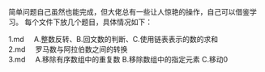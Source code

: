 简单问题自己虽然也能完成，但大佬总有一些让人惊艳的操作，自己可以借鉴学习。
每个文件下放几个题目，具体情况如下：

1.md   &nbsp;&nbsp;&nbsp; 	  A.整数反转、B.回文数的判断、C.使用链表表示的数的求和  
2.md   &nbsp;&nbsp;&nbsp; 	  罗马数与阿拉伯数之间的转换  
3.md   &nbsp;&nbsp;&nbsp; 	  A.移除有序数组中的重复数 B.移除数组中的指定元素 C.移动0  
